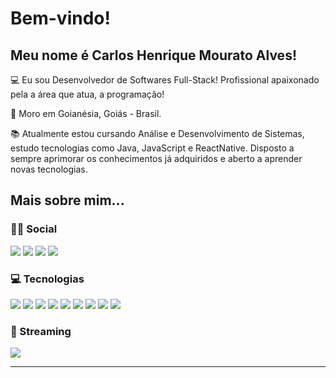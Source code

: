 # Bem-vindo!

## Meu nome é Carlos Henrique Mourato Alves!

:computer: Eu sou Desenvolvedor de Softwares Full-Stack! Profissional apaixonado pela a área que atua, a programação!

:house_with_garden: Moro em Goianésia, Goiás - Brasil.

:books: Atualmente estou cursando Análise e Desenvolvimento de Sistemas, estudo tecnologias como Java, JavaScript e ReactNative. Disposto a sempre aprimorar os conhecimentos já adquiridos e aberto a aprender novas tecnologias.

## Mais sobre mim...

### 👩‍💻 Social

<a href="https://linkedin.com/in/mouratocarlos"><img src="https://img.shields.io/badge/LinkedIn-0077B5?style=for-the-badge&logo=linkedin&logoColor=white"></a>
<a href="https://github.com/mouratocarlos"><img src= "https://img.shields.io/badge/GitHub-100000?style=for-the-badge&logo=github&logoColor=white"></a>
<a href="https://facebook.com/mouratocarlos"><img src="https://img.shields.io/badge/Facebook-1877F2?style=for-the-badge&logo=facebook&logoColor=white"></a>
<a href="https://instagram.com/mouratocarlos"><img src="https://img.shields.io/badge/Instagram-E4405F?style=for-the-badge&logo=instagram&logoColor=white"></a>

### :computer: Tecnologias

<a href="#"><img src="https://img.shields.io/badge/Java-ED8B00?style=for-the-badge&logo=java&logoColor=white"></a>
<a href="#"><img src="https://img.shields.io/badge/Spring_Boot-F2F4F9?style=for-the-badge&logo=spring-boot"></a>
<a href="#"><img src="https://img.shields.io/badge/Delphi-B22222?style=for-the-badge&logo=delphi&logoColor=white"></a>
<a href="#"><img src="https://img.shields.io/badge/MySQL-00000F?style=for-the-badge&logo=mysql&logoColor=white"></a>
<a href="#"><img src="https://img.shields.io/badge/PostgreSQL-316192?style=for-the-badge&logo=postgresql&logoColor=white"></a>
<a href="#"><img src="https://img.shields.io/badge/HTML5-E34F26?style=for-the-badge&logo=html5&logoColor=white"></a>
<a href="#"><img src="https://img.shields.io/badge/CSS3-1572B6?style=for-the-badge&logo=css3&logoColor=white"></a>
<a href="#"><img src="https://img.shields.io/badge/JavaScript-F7DF1E?style=for-the-badge&logo=javascript&logoColor=black"></a>
<a href="#"><img src="https://img.shields.io/badge/React_Native-20232A?style=for-the-badge&logo=react&logoColor=61DAFB"></a>

### 🎥 Streaming
<a href="https://www.youtube.com/channel/UCqOxkQNqenIJLz3x6174Vvg"><img src="https://img.shields.io/badge/YouTube-FF0000?style=for-the-badge&logo=youtube&logoColor=white"></a>

----------------------------------------------------------------------------------
